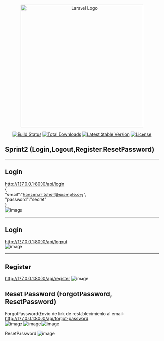 <p align="center"><a href="https://laravel.com" target="_blank"><img src="https://raw.githubusercontent.com/laravel/art/master/logo-lockup/5%20SVG/2%20CMYK/1%20Full%20Color/laravel-logolockup-cmyk-red.svg" width="400" alt="Laravel Logo"></a></p>

<p align="center">
<a href="https://github.com/laravel/framework/actions"><img src="https://github.com/laravel/framework/workflows/tests/badge.svg" alt="Build Status"></a>
<a href="https://packagist.org/packages/laravel/framework"><img src="https://img.shields.io/packagist/dt/laravel/framework" alt="Total Downloads"></a>
<a href="https://packagist.org/packages/laravel/framework"><img src="https://img.shields.io/packagist/v/laravel/framework" alt="Latest Stable Version"></a>
<a href="https://packagist.org/packages/laravel/framework"><img src="https://img.shields.io/packagist/l/laravel/framework" alt="License"></a>
</p>

## Sprint2 (Login,Logout,Register,ResetPassword)
<hr>

## Login
http://127.0.0.1:8000/api/login <br>
{<br>
    "email":"hansen.mitchell@example.org",<br>
    "password":"secret"<br>
}<br>
![image](https://github.com/BryanTnz/backendTesis/assets/66330281/c51b7d1d-d6a7-4474-8c1a-6d8c32a47f52)
<hr>

## Login
http://127.0.0.1:8000/api/logout<br>
![image](https://github.com/BryanTnz/backendTesis/assets/66330281/40e01aad-8ee9-48bc-8ecf-0e06d93be04e)
<hr>

## Register
http://127.0.0.1:8000/api/register
![image](https://github.com/BryanTnz/backendTesis/assets/66330281/2b085cae-1f93-4afa-9d32-6372ddf70a3c)

## Reset Password (ForgotPassword, ResetPassword)
ForgotPassword(Envio de link de restablecimiento al email)<br>
http://127.0.0.1:8000/api/forgot-password<br>
![image](https://github.com/BryanTnz/backendTesis/assets/66330281/4a2496ad-23e3-4ade-9a96-1a021fb2c1d9)
![image](https://github.com/BryanTnz/backendTesis/assets/66330281/da84a439-df03-474a-95db-78761bd89615)
![image](https://github.com/BryanTnz/backendTesis/assets/66330281/6e980c22-2944-47ee-92f8-f2ee527df48e)

ResetPassword
![image](https://github.com/BryanTnz/backendTesis/assets/66330281/598f1923-dbf2-4fc7-9bfd-18b40af0da68)


